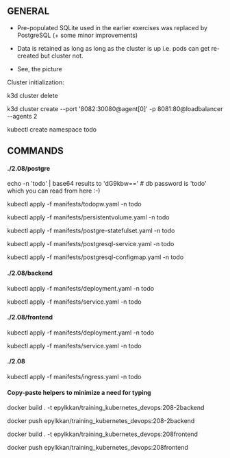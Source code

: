 <h2>GENERAL</h2>

- Pre-populated SQLite used in the earlier exercises was replaced by PostgreSQL (+ some minor improvements)

- Data is retained as long as long as the cluster is up i.e. pods can get re-created but cluster not.

- See, the picture


Cluster initialization:

k3d cluster delete

k3d cluster create --port '8082:30080@agent[0]' -p 8081:80@loadbalancer --agents 2

kubectl create namespace todo


<h2>COMMANDS</h2>

<h4>./2.08/postgre</h4>

echo -n 'todo' | base64 results to 'dG9kbw=='   # db password is 'todo' which you can read from here :-)

kubectl apply -f manifests/todopw.yaml -n todo

kubectl apply -f manifests/persistentvolume.yaml -n todo

kubectl apply -f manifests/postgre-statefulset.yaml -n todo

kubectl apply -f manifests/postgresql-service.yaml -n todo

kubectl apply -f manifests/postgresql-configmap.yaml -n todo


<h4>./2.08/backend</h4>

kubectl apply -f manifests/deployment.yaml -n todo

kubectl apply -f manifests/service.yaml -n todo


<h4>./2.08/frontend</h4>

kubectl apply -f manifests/deployment.yaml -n todo

kubectl apply -f manifests/service.yaml -n todo


<h4>./2.08</h4>

kubectl apply -f manifests/ingress.yaml -n todo



<h4>Copy-paste helpers to minimize a need for typing</h4>

docker build . -t epylkkan/training_kubernetes_devops:208-2backend

docker push epylkkan/training_kubernetes_devops:208-2backend

docker build . -t epylkkan/training_kubernetes_devops:208frontend

docker push epylkkan/training_kubernetes_devops:208frontend




